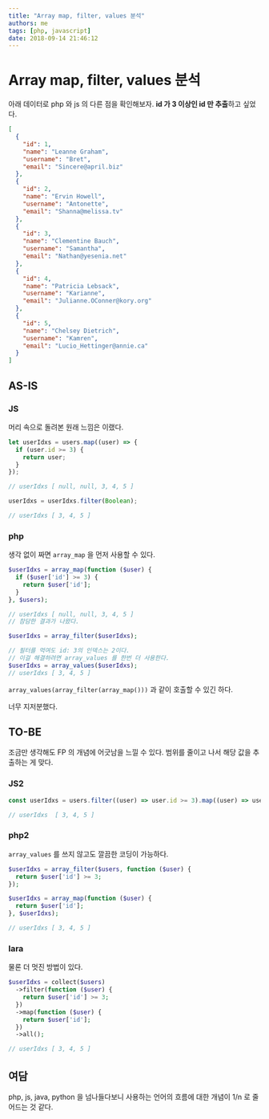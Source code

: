 ```yaml
---
title: "Array map, filter, values 분석"
authors: me
tags: [php, javascript]
date: 2018-09-14 21:46:12
---
```


# Array map, filter, values 분석

아래 데이터로 php 와 js 의 다른 점을 확인해보자.
**id 가 3 이상인 id 만 추출**하고 싶었다.

```json title="users.json"
[
  {
    "id": 1,
    "name": "Leanne Graham",
    "username": "Bret",
    "email": "Sincere@april.biz"
  },
  {
    "id": 2,
    "name": "Ervin Howell",
    "username": "Antonette",
    "email": "Shanna@melissa.tv"
  },
  {
    "id": 3,
    "name": "Clementine Bauch",
    "username": "Samantha",
    "email": "Nathan@yesenia.net"
  },
  {
    "id": 4,
    "name": "Patricia Lebsack",
    "username": "Karianne",
    "email": "Julianne.OConner@kory.org"
  },
  {
    "id": 5,
    "name": "Chelsey Dietrich",
    "username": "Kamren",
    "email": "Lucio_Hettinger@annie.ca"
  }
]
```

## AS-IS

### JS

머리 속으로 돌려본 원래 느낌은 이랬다.

```js
let userIdxs = users.map((user) => {
  if (user.id >= 3) {
    return user;
  }
});

// userIdxs [ null, null, 3, 4, 5 ]

userIdxs = userIdxs.filter(Boolean);

// userIdxs [ 3, 4, 5 ]
```

### php

생각 없이 짜면 `array_map` 을 먼저 사용할 수 있다.

```php
$userIdxs = array_map(function ($user) {
  if ($user['id'] >= 3) {
    return $user['id'];
  }
}, $users);

// userIdxs [ null, null, 3, 4, 5 ]
// 참담한 결과가 나왔다.

$userIdxs = array_filter($userIdxs);

// 필터를 먹여도 id: 3의 인덱스는 2이다.
// 이걸 해결하려면 array_values 를 한번 더 사용한다.
$userIdxs = array_values($userIdxs);
// userIdxs [ 3, 4, 5 ]
```

`array_values(array_filter(array_map()))` 과 같이 호출할 수 있긴 하다.

너무 지저분했다.

## TO-BE

조금만 생각해도 FP 의 개념에 어긋남을 느낄 수 있다.
범위를 줄이고 나서 해당 값을 추출하는 게 맞다.

### JS2

```js
const userIdxs = users.filter((user) => user.id >= 3).map((user) => user.id);

// userIdxs  [ 3, 4, 5 ]
```

### php2

`array_values` 를 쓰지 않고도 깔끔한 코딩이 가능하다.

```php
$userIdxs = array_filter($users, function ($user) {
  return $user['id'] >= 3;
});

$userIdxs = array_map(function ($user) {
  return $user['id'];
}, $userIdxs);

// userIdxs [ 3, 4, 5 ]
```

### lara

물론 더 멋진 방법이 있다.

```php
$userIdxs = collect($users)
  ->filter(function ($user) {
    return $user['id'] >= 3;
  })
  ->map(function ($user) {
    return $user['id'];
  })
  ->all();

// userIdxs [ 3, 4, 5 ]
```

## 여담

php, js, java, python 을 넘나들다보니 사용하는 언어의 흐름에 대한 개념이 1/n 로 줄어드는 것 같다.
